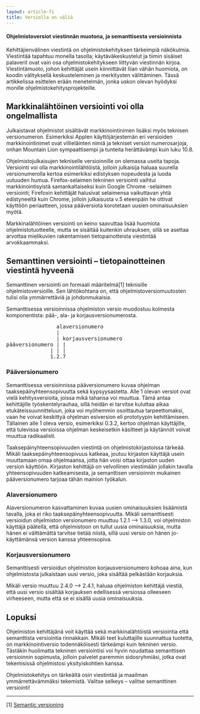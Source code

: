 ```yaml
---
layout: article-fi
title: Versiolla on väliä
---
```

#### Ohjelmistoversiot viestinnän muotona, ja semanttisesta versioinnista

Kehittäjienvälinen viestintä on ohjelmistokehityksen tärkeimpiä näkökulmia.
Viestintää tapahtuu monella tasolla; käytäväkeskustelut ja tiimin sisäiset
palaverit ovat vain osa ohjelmistokehitykseen liittyvän viestinnän kirjoa.
Viestintämuoto, johon kehittäjät usein kiinnittävät liian vähän huomiota, on
koodin välityksellä keskusteleminen ja merkitysten välittäminen. Tässä
artikkelissa esittelen erään menetelmän, jonka uskon olevan hyödyksi monille
ohjelmistokehitysprojekteille.

## Markkinalähtöinen versiointi voi olla ongelmallista

Julkaistavat ohjelmistot sisältävät markkinointinimen lisäksi myös teknisen
versionumeron. Esimerkiksi Applen käyttöjärjestemän eri versioiden
markkinointinimet ovat villieläinten nimiä ja tekniset versiot numerosarjoja,
onhan Mountain Lion sympaattisempi ja tunteita herättävämpi kuin luku 10.8.

Ohjelmistojulkaisujen tekniselle versioinnille on olemassa useita tapoja.
Versiointi voi olla markkinointilähtöistä, jolloin julkaisija haluaa suurella
versionumerolla kertoa esimerkiksi edistyksen nopeudesta ja luoda uutuuden
humua. Firefox-selaimen tekninen versiointi vaihtui markkinointisyistä
samankaltaiseksi kuin Google Chrome -selaimen versiointi; Firefoxin kehittäjät
halusivat selaimensa vaikuttavan yhtä edistyneeltä kuin Chrome, jolloin
julkaisusta v.5 eteenpäin he ottivat käyttöön periaatteen, jossa pääversiota
korotetaan uusien ominaisuuksien myötä.

Markkinalähtöinen versiointi on keino saavuttaa lisää huomiota
ohjelmistotuotteelle, mutta se sisältää kuitenkin uhrauksen, sillä se asettaa
arvottaa mielikuvien rakentamisen tietopainotteista viestintää arvokkaammaksi.

## Semanttinen versiointi – tietopainotteinen viestintä hyveenä

Semanttinen versiointi on formaali määritelmä<span class="source-reference">[1]</span>
teknisille ohjelmistoversioille. Sen lähtökohtana on, että
ohjelmistoversiomuutosten tulisi olla ymmärrettäviä ja johdonmukaisia.

Semanttisessa versioinnissa ohjelmiston versio muodostuu kolmesta komponentista:
pää-, ala- ja korjausversionumerosta.

<pre class="color-green">
                alaversionumero
                |
                | korjausversionumero
pääversionumero | |
              | | |
              1.2.7
</pre>

### Pääversionumero

Semanttisessa versioinnissa pääversionumero kuvaa ohjelman
taaksepäinyhteensopivuutta sekä kypsyysastetta.  Alle 1 olevan versiot ovat
vielä kehitysversioita, joissa mikä tahansa voi muuttua. Tämä antaa kehittäjille
työskentelyrauhaa, sillä heidän ei tarvitse kuluttaa aikaa
etukäteissuunnitteluun, joka voi myöhemmin osoittautua tarpeettomaksi, vaan he
voivat keskittyä ohjelman esiversion eli prototyypin kehittämiseen. Tällainen
alle 1 oleva versio, esimerkiksi 0.3.2, kertoo ohjelman käyttäjille, että
tulevissa versioissa ohjelman keskeisetkin käsitteet ja käytännöt voivat muuttua
radikaalisti.

Taaksepäinyhteensopivuuden viestintä on ohjelmistokirjastoissa tärkeää. Mikäli
taaksepäinyhteensopivuus katkeaa, joutuu kirjaston käyttäjä usein muuttamaan
omaa ohjelmaansa, jotta hän voisi ottaa kirjaston uuden version käyttöön.
Kirjaston kehittäjä on velvollinen viestimään jollakin tavalla yhteensopivuuden
katkeamisesta, ja semanttisen versioinnin mukainen pääversionumero tarjoaa tähän
mainion työkalun.

### Alaversionumero

Alaversionumeron kasvattaminen kuvaa uusien ominaisuuksien lisäämistä tavalla,
joka ei riko taaksepäinyhteensopivuutta. Mikäli semanttisesti versioidun
ohjelmiston versionumero muuttuu 1.2.1 –> 1.3.0, voi ohjelmiston käyttäjä
päätellä, että ohjelmistoon on tullut uusia ominaisuuksia, mutta hänen ei
välttämättä tarvitse tietää niistä, sillä uusi versio on hänen jo-käyttämänsä
version kanssa yhteensopiva.

### Korjausversionumero

Semanttisesti versioidun ohjelmiston korjausversionumero kohoaa aina, kun
ohjelmistosta julkaistaan uusi versio, joka sisältää pelkästään korjauksia.

Mikäli versio muuttuu 2.4.0 –> 2.4.1, haluaa ohjelmiston kehittäjä viestiä, että
uusi versio sisältää korjauksen edellisessä versiossa olleeseen virheeseen,
mutta että se ei sisällä uusia ominaisuuksia.

## Lopuksi

Ohjelmiston kehittäjänä voit käyttää sekä markkinalähtöistä versiointia että
semanttista versiointia rinnakkain. Mikäli teet kuluttajille suunnattua
tuotetta, on markkinointiversio todennäköisesti tärkeämpi kuin tekninen versio.
Tästäkin huolimatta tekninen versiointisi voi hyvin noudattaa semanttisen
versioinnin sopimusta, jolloin palvelet paremmin sidosryhmiäsi, jotka ovat
tekemisissä ohjelmistosi yksityiskohtien kanssa.

Ohjelmistokehitys on tärkeältä osin viestintää ja maailman ymmärrettävämmäksi
tekemistä. Valitse selkeys – valitse semanttinen versiointi!

***

\[1\] [Semantic versioning](http://semver.org/)
